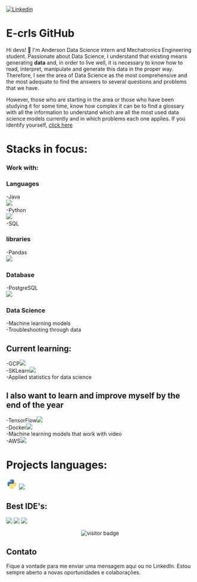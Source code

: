 [![Linkedin](https://img.shields.io/badge/Linkedin-blue?style=flat&logo=linkedin)](https://www.linkedin.com/in/andcarlos/)

# E-crls GitHub
Hi devs! 👋 I'm Anderson
Data Science intern and Mechatronics Engineering student.
Passionate about Data Science, I understand that existing means generating **data** and, in order to live well, it is necessary to know how to read, interpret, manipulate and generate this data in the proper way.
Therefore, I see the area of Data Science as the most comprehensive and the most adequate to find the answers to several questions and problems that we have.

However, those who are starting in the area or those who have been studying it for some time, know how complex it can be to find a glossary with all the information to understand which are all the most used data science models currently and in which problems each one applies. If you identify yourself, [click here](https://github.com/E-crls/Entendendo-os-algoritmos/blob/main/README.md)

# Stacks in focus:

### Work with:
### Languages
-Java<code><br><img height="30" src="https://cdn.jsdelivr.net/gh/devicons/devicon/icons/java/java-original.svg"></code><br>
-Python<br><code><img height="30" src="https://cdn.jsdelivr.net/npm/simple-icons@7.19.0/icons/python.svg"></code><br>
-SQL

### libraries
-Pandas<br><code><img height="30" src="https://cdn.jsdelivr.net/npm/simple-icons@7.19.0/icons/pandas.svg"></code><br>

### Database
-PostgreSQL<br><code><img height="30" src="https://cdn.jsdelivr.net/npm/simple-icons@7.19.0/icons/postgresql.svg"></code><br>

### Data Science
-Machine learning models<br>
-Troubleshooting through data<br>

## Current learning:
-GCP<code><img height="30" src="https://cdn.jsdelivr.net/npm/simple-icons@7.19.0/icons/googlecloud.svg"></code><br>
-SKLearn<code><img height="30" src="https://cdn.jsdelivr.net/npm/simple-icons@7.19.0/icons/scikitlearn.svg"></code><br>
-Applied statistics for data science<br>

## I also want to learn and improve myself by the end of the year
-TensorFlow<code><img height="30" src="https://cdn.jsdelivr.net/npm/simple-icons@7.19.0/icons/tensorflow.svg"></code><br>
-Docker<code><img height="30" src="https://cdn.jsdelivr.net/npm/simple-icons@7.19.0/icons/docker.svg"></code><br>
-Machine learning models that work with video<br>
-AWS<code><img height="30" src="https://cdn.jsdelivr.net/npm/simple-icons@7.19.0/icons/amazonaws.svg"></code><br>


# Projects languages:
<code><img height="30" src="https://raw.githubusercontent.com/devicons/devicon/master/icons/python/python-original.svg"></code>
<code><img height="30" src="https://cdn.jsdelivr.net/gh/devicons/devicon/icons/java/java-original.svg"></code>

<!--<div align="center">
>><a href="https://github.com/rbragadev">
>><img height="160em" src="https://github-readme-stats.vercel.app/api/top-langs/?username=E-crls&layout=compact&langs_count=7&theme=dracula"/>
>><img height="160em" src="https://github-readme-stats.vercel.app/api?username=E-crls&show_icons=true&theme=dracula&include_all_commits=true&count_private=true"/>
>></div>-->
## Best IDE's:
<code><img height="30" src="https://cdn.jsdelivr.net/gh/devicons/devicon/icons/vscode/vscode-original.svg"></code>
<code><img height="30" src="https://cdn.jsdelivr.net/npm/simple-icons@7.19.0/icons/jupyter.svg"></code>
<code><img height="30" src="https://cdn.jsdelivr.net/npm/simple-icons@7.19.0/icons/googlecolab.svg"></code>
</p>
</div>
<p align="center">
  <img src="https://visitor-badge.glitch.me/badge?page_id=E-crls.E-crls" alt="visitor badge"/>
</p>

## Contato
Fique à vontade para me enviar uma mensagem aqui ou no LinkedIn. Estou sempre aberto a novas oportunidades e colaborações.



